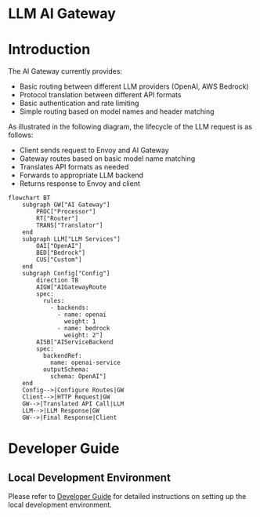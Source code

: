 # LLM AI Gateway

# Introduction
The AI Gateway currently provides:

- Basic routing between different LLM providers (OpenAI, AWS Bedrock)
- Protocol translation between different API formats
- Basic authentication and rate limiting
- Simple routing based on model names and header matching

As illustrated in the following diagram, the lifecycle of the LLM request is as follows:

- Client sends request to Envoy and AI Gateway
- Gateway routes based on basic model name matching
- Translates API formats as needed
- Forwards to appropriate LLM backend
- Returns response to Envoy and client

```mermaid
flowchart BT
    subgraph GW["AI Gateway"]
        PROC["Processor"]
        RT["Router"]
        TRANS["Translator"] 
    end
    subgraph LLM["LLM Services"]
        OAI["OpenAI"]
        BED["Bedrock"]
        CUS["Custom"]
    end
    subgraph Config["Config"]
        direction TB
        AIGW["AIGatewayRoute
        spec:
          rules:
            - backends:
              - name: openai
                weight: 1
              - name: bedrock 
                weight: 2"]
        AISB["AIServiceBackend
        spec:
          backendRef:
            name: openai-service
          outputSchema:
            schema: OpenAI"]
    end
    Config-->|Configure Routes|GW
    Client-->|HTTP Request|GW
    GW-->|Translated API Call|LLM
    LLM-->|LLM Response|GW
    GW-->|Final Response|Client
```

# Developer Guide

## Local Development Environment

Please refer to [Developer Guide](developer_guide.md) for detailed instructions on setting up the local development environment.
